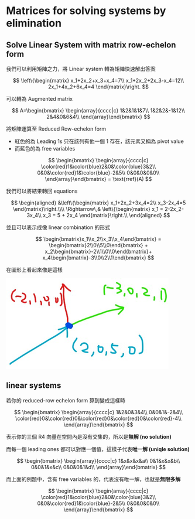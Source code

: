 # Matrices for solving systems by elimination

## Solve Linear System with matrix row-echelon form

我們可以利用矩陣之力，將 Linear system 轉為矩陣快速解出答案

$$
\left\{\begin{matrix}
x_1+2x_2+x_3+x_4=7\\
x_1+2x_2+2x_3-x_4=12\\ 
2x_1+4x_2+6x_4=4
\end{matrix}\right.
$$

可以轉為 Augmented matrix

$$
A=\begin{bmatrix} 
\begin{array}{cccc|c} 
1&2&1&1&7\\
1&2&2&-1&12\\
2&4&0&6&4\\
\end{array}\end{bmatrix}
$$

將矩陣運算至 Reduced Row-echelon form

* 紅色的為 Leading 1s 只在該列有他一個 1 存在，該元素又稱為 pivot value
* 而藍色的為 free variables

$$
\begin{bmatrix} 
\begin{array}{cccc|c} 
\color{red}1&\color{blue}2&0&\color{blue}3&2\\
0&0&\color{red}1&\color{blue}-2&5\\
0&0&0&0&0\\
\end{array}\end{bmatrix} = \text{rref}(A)
$$

我們可以將結果轉回 equations

$$
\begin{aligned}
&\left\{\begin{matrix}
x_1+2x_2+3x_4=2\\
x_3-2x_4=5
\end{matrix}\right.\\\\
\Rightarrow\,& 
\left\{\begin{matrix}
x_1 = 2-2x_2-3x_4\\
x_3 = 5 + 2x_4
\end{matrix}\right.\\
\end{aligned}
$$

並且可以表示成像 linear combination 的形式

$$
\begin{bmatrix}x_1\\x_2\\x_3\\x_4\end{bmatrix} =
\begin{bmatrix}2\\0\\5\\0\end{bmatrix} +
x_2\begin{bmatrix}-2\\1\\0\\0\end{bmatrix}+
x_4\begin{bmatrix}-3\\0\\2\\1\end{bmatrix}
$$

在圖形上看起來像是這樣

![](../../.gitbook/assets/linear_algebra/linear_system.jpg)

## linear systems

若你的 reduced-row echelon form 算到變成這樣時

$$
\begin{bmatrix} 
\begin{array}{cccc|c} 
1&2&0&3&4\\
0&0&1&-2&4\\
\color{red}0&\color{red}0&\color{red}0&\color{red}0&\color{red}-4\\
\end{array}\end{bmatrix}
$$

表示你的三個 R4 向量在空間內是沒有交集的，所以是**無解 \(no solution\)**

而每一個 leading ones 都可以對應一個值，這樣子代表**唯一解 \(uniqle solution\)**

$$
\begin{bmatrix} 
\begin{array}{cccc|c} 
1&x&x&x&a\\
0&1&x&x&b\\
0&0&1&x&c\\
0&0&0&1&d\\
\end{array}\end{bmatrix}
$$

而上面的例題中，含有 free variables 的，代表沒有唯一解，也就是**無限多解**

$$
\begin{bmatrix} 
\begin{array}{cccc|c} 
\color{red}1&\color{blue}2&0&\color{blue}3&2\\
0&0&\color{red}1&\color{blue}-2&5\\
0&0&0&0&0\\
\end{array}\end{bmatrix}
$$

